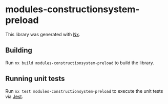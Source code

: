 # modules-constructionsystem-preload

This library was generated with [Nx](https://nx.dev).

## Building

Run `nx build modules-constructionsystem-preload` to build the library.

## Running unit tests

Run `nx test modules-constructionsystem-preload` to execute the unit tests via [Jest](https://jestjs.io).
